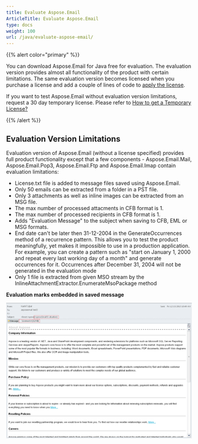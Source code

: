 ```yaml
---
title: Evaluate Aspose.Email
ArticleTitle: Evaluate Aspose.Email
type: docs
weight: 100
url: /java/evaluate-aspose-email/
---
```


{{% alert color="primary" %}} 

You can download Aspose.Email for Java free for evaluation. The evaluation version provides almost all functionality of the product with certain limitations. The same evaluation version becomes licensed when you purchase a license and add a couple of lines of code to [apply the license](/email/java/licensing/).

If you want to test Aspose.Email without evaluation version limitations, request a 30 day temporary license. Please refer to [How to get a Temporary License?](http://www.aspose.com/corporate/purchase/temporary-license.aspx)

{{% /alert %}} 
## **Evaluation Version Limitations**
Evaluation version of Aspose.Email (without a license specified) provides full product functionality except that a few components - Aspose.Email.Mail, Aspose.Email.Pop3, Aspose.Email.Ftp and Aspose.Email.Imap contain evaluation limitations:

- License.txt file is added to message files saved using Aspose.Email.
- Only 50 emails can be extracted from a folder in a PST file.
- Only 3 attachments as well as inline images can be extracted from an MSG file.
- The max number of processed attacments in CFB format is 1.
- The max number of processed recipients in CFB format is 1.
- Adds "Evaluation Message" to the subject when saving to CFB, EML or MSG formats.
- End date can't be later then 31-12-2004 in the GenerateOccurrences method of a recurrence pattern. This allows you to test the product meaningfully, yet makes it impossible to use in a production application. For example, you can create a pattern such as "start on January 1, 2000 and repeat every last working day of a month" and generate occurrences for it. Occurrences after December 31, 2004 will not be generated in the evaluation mode
- Only 1 file is extracted from given MSO stream by the InlineAttachmentExtractor.EnumerateMsoPackage method

**Evaluation marks embedded in saved message** 

![todo:image_alt_text](evaluate-aspose-email_1.png)
